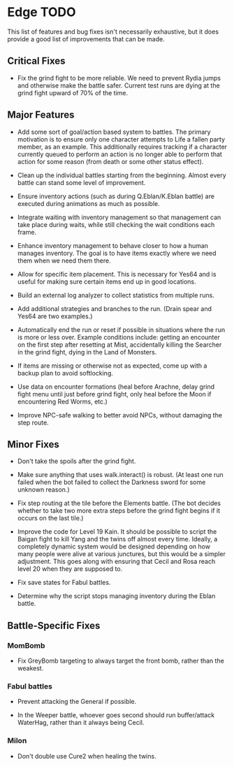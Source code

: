 # Edge TODO

This list of features and bug fixes isn't necessarily exhaustive, but it does
provide a good list of improvements that can be made.

## Critical Fixes

* Fix the grind fight to be more reliable. We need to prevent Rydia jumps and
  otherwise make the battle safer. Current test runs are dying at the grind
  fight upward of 70% of the time.

## Major Features

* Add some sort of goal/action based system to battles. The primary motivation
  is to ensure only one character attempts to Life a fallen party member, as an
  example. This additionally requires tracking if a character currently queued
  to perform an action is no longer able to perform that action for some reason
  (from death or some other status effect).

* Clean up the individual battles starting from the beginning. Almost every
  battle can stand some level of improvement.

* Ensure inventory actions (such as during Q.Eblan/K.Eblan battle) are executed
  during animations as much as possible.

* Integrate waiting with inventory management so that management can take place
  during waits, while still checking the wait conditions each frame.

* Enhance inventory management to behave closer to how a human manages
  inventory. The goal is to have items exactly where we need them when we need
  them there.

* Allow for specific item placement. This is necessary for Yes64 and is useful
  for making sure certain items end up in good locations.

* Build an external log analyzer to collect statistics from multiple runs.

* Add additional strategies and branches to the run. (Drain spear and Yes64 are
  two examples.)

* Automatically end the run or reset if possible in situations where the run is
  more or less over. Example conditions include: getting an encounter on the
  first step after resetting at Mist, accidentally killing the Searcher in the
  grind fight, dying in the Land of Monsters.

* If items are missing or otherwise not as expected, come up with a backup plan
  to avoid softlocking.

* Use data on encounter formations (heal before Arachne, delay grind fight menu
  until just before grind fight, only heal before the Moon if encountering Red
  Worms, etc.)

* Improve NPC-safe walking to better avoid NPCs, without damaging the step
  route.

## Minor Fixes

* Don't take the spoils after the grind fight.

* Make sure anything that uses walk.interact() is robust. (At least one run
  failed when the bot failed to collect the Darkness sword for some unknown
  reason.)

* Fix step routing at the tile before the Elements battle. (The bot decides
  whether to take two more extra steps before the grind fight begins if it
  occurs on the last tile.)

* Improve the code for Level 19 Kain. It should be possible to script the Baigan
  fight to kill Yang and the twins off almost every time. Ideally, a completely
  dynamic system would be designed depending on how many people were alive at
  various junctures, but this would be a simpler adjustment. This goes along
  with ensuring that Cecil and Rosa reach level 20 when they are supposed to.

* Fix save states for Fabul battles.

* Determine why the script stops managing inventory during the Eblan battle.

## Battle-Specific Fixes

### MomBomb

* Fix GreyBomb targeting to always target the front bomb, rather than the
  weakest.

### Fabul battles

* Prevent attacking the General if possible.

* In the Weeper battle, whoever goes second should run buffer/attack WaterHag,
  rather than it always being Cecil.

### Milon

* Don't double use Cure2 when healing the twins.
